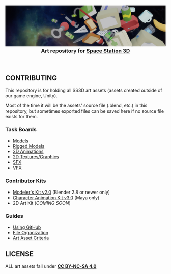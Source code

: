 <h3 align="center"><img src="Documents/Images/EikoBannerShort.png" alt="SS3D_Banner">Art repository for <a href="https://github.com/RE-SS3D/SS3D">Space Station 3D</a></h3>
<br>

## CONTRIBUTING

This repository is for holding all SS3D art assets (assets created outside of our game engine, Unity).

Most of the time it will be the assets' source file (.blend, etc.) in this repository, but sometimes exported files can be saved here if no source file exists for them.

### Task Boards

- [Models](https://trello.com/b/ZVcDitv0/ss3d-models)
- [Rigged Models](https://trello.com/b/cyDuUYyv/ss3d-rig-models)
- [3D Animations](https://trello.com/b/xZ5bhNWw/ss3d-animations)
- [2D Textures/Graphics](https://trello.com/b/XVZ95Hjq/ss3d-2d)
- [SFX](https://trello.com/b/k6pWgJE0/ss3d-sfx)
- [VFX](https://trello.com/b/uwo7b3cr/ss3d-vfx)

### Contributor Kits

- [Modeler's Kit v2.0](https://drive.google.com/drive/folders/11SMsOzh78-vNTq3Az5c-mUFpFw-5EOb8) (Blender 2.8 or newer only)
- [Character Animation Kit v3.0](https://drive.google.com/drive/u/1/folders/1gAqPkdEb6VeVT-oSx_rtvCh1x4EB0d4i) (Maya only)
- 2D Art Kit (*COMING SOON*)

### Guides

- [Using GitHub](https://ss3d.gitbook.io/programming/introduction/contributing-to-ss3d/github)
- [File Organization](https://ss3d.gitbook.io/programming/guidelines/file-naming-and-organization)
- [Art Asset Criteria](https://ss3d.gitbook.io/programming/guidelines/asset-criteria/art-assets-external)

## LICENSE

ALL art assets fall under **[CC BY-NC-SA 4.0](Documents/LICENSE-ASSETS.md)**
